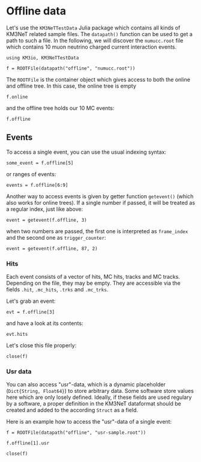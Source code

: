 # Offline data

Let's use the `KM3NeTTestData` Julia package which contains all kinds of KM3NeT
related sample files. The `datapath()` function can be used to get a path to
such a file. In the following, we will discover the `numucc.root` file which
contains 10 muon neutrino charged current interaction events.

```@example 1
using KM3io, KM3NeTTestData

f = ROOTFile(datapath("offline", "numucc.root"))
```

The `ROOTFile` is the container object which gives access to both the online and
offline tree. In this case, the online tree is empty

```@example 1
f.online
```

and the offline tree holds our 10 MC events:

```@example 1
f.offline
```

## Events

To access a single event, you can use the usual indexing syntax:

```@example 1
some_event = f.offline[5]
```

or ranges of events:

```@example 1
events = f.offline[6:9]
```

Another way to access events is given by getter function `getevent()` (which also works for online trees). If a
single number if passed, it will be treated as a regular index, just like above:

```@example 1
event = getevent(f.offline, 3)
```

when two numbers are passed, the first one is interpreted as `frame_index` and the second one as `trigger_counter`:

```@example 1
event = getevent(f.offline, 87, 2)
```

### Hits

Each event consists of a vector of hits, MC hits, tracks and MC tracks. Depending
on the file, they may be empty. They are accessible via the fields `.hit`, `.mc_hits`, `.trks` and `.mc_trks`.

Let's grab an event:

```@example 1
evt = f.offline[3]
```

and have a look at its contents:

```@example 1
evt.hits
```

Let's close this file properly:

```@example 1
close(f)
```

### Usr data

You can also access "usr"-data, which is a dynamic placeholder (`Dict{String,
Float64}`) to store arbitrary data. Some software store values here which are
only losely defined. Ideally, if these fields are used regulary by a software, a
proper definition in the KM3NeT dataformat should be created and added to the
according `Struct` as a field.

Here is an example how to access the "usr"-data of a single event:

```@example 1
f = ROOTFile(datapath("offline", "usr-sample.root"))

f.offline[1].usr
```

```@example 1
close(f)
```
